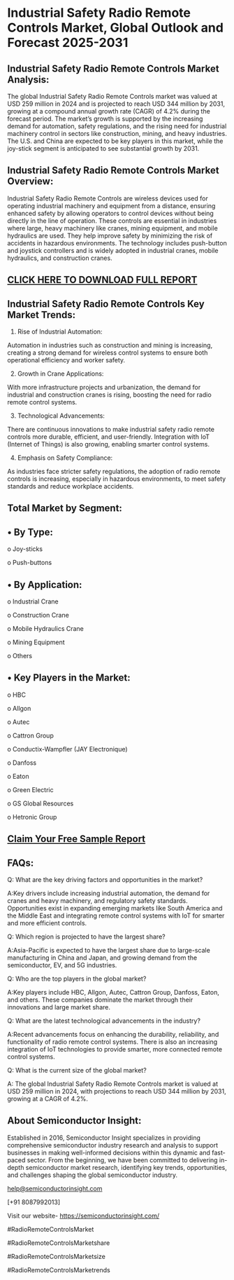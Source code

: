 Industrial Safety Radio Remote Controls Market, Global Outlook and Forecast 2025-2031
=
Industrial Safety Radio Remote Controls Market Analysis:
-
The global Industrial Safety Radio Remote Controls market was valued at USD 259 million in 2024 and is projected to reach USD 344 million by 2031, growing at a compound annual growth rate (CAGR) of 4.2% during the forecast period. The market’s growth is supported by the increasing demand for automation, safety regulations, and the rising need for industrial machinery control in sectors like construction, mining, and heavy industries. The U.S. and China are expected to be key players in this market, while the joy-stick segment is anticipated to see substantial growth by 2031.

Industrial Safety Radio Remote Controls Market Overview:
-
Industrial Safety Radio Remote Controls are wireless devices used for operating industrial machinery and equipment from a distance, ensuring enhanced safety by allowing operators to control devices without being directly in the line of operation. These controls are essential in industries where large, heavy machinery like cranes, mining equipment, and mobile hydraulics are used. They help improve safety by minimizing the risk of accidents in hazardous environments. The technology includes push-button and joystick controllers and is widely adopted in industrial cranes, mobile hydraulics, and construction cranes.

[CLICK HERE TO DOWNLOAD FULL REPORT](https://semiconductorinsight.com/report/industrial-safety-radio-remote-controls-market/)
-
Industrial Safety Radio Remote Controls Key Market Trends:
-
1.	Rise of Industrial Automation:

Automation in industries such as construction and mining is increasing, creating a strong demand for wireless control systems to ensure both operational efficiency and worker safety.

2.	Growth in Crane Applications:

With more infrastructure projects and urbanization, the demand for industrial and construction cranes is rising, boosting the need for radio remote control systems.

3.	Technological Advancements:

There are continuous innovations to make industrial safety radio remote controls more durable, efficient, and user-friendly. Integration with IoT (Internet of Things) is also growing, enabling smarter control systems.

4.	Emphasis on Safety Compliance:

As industries face stricter safety regulations, the adoption of radio remote controls is increasing, especially in hazardous environments, to meet safety standards and reduce workplace accidents.

Total Market by Segment:
-
•	By Type:
-
o	Joy-sticks

o	Push-buttons

•	By Application:
-
o	Industrial Crane

o	Construction Crane

o	Mobile Hydraulics Crane

o	Mining Equipment

o	Others

•	Key Players in the Market:
-
o	HBC

o	Allgon

o	Autec

o	Cattron Group

o	Conductix-Wampfler (JAY Electronique)

o	Danfoss

o	Eaton

o	Green Electric

o	GS Global Resources

o	Hetronic Group

[Claim Your Free Sample Report](https://semiconductorinsight.com/report/industrial-safety-radio-remote-controls-market/)
-
FAQs:
-
Q: What are the key driving factors and opportunities in the market?

A:Key drivers include increasing industrial automation, the demand for cranes and heavy machinery, and regulatory safety standards. Opportunities exist in expanding emerging markets like South America and the Middle East and integrating remote control systems with IoT for smarter and more efficient controls.

Q: Which region is projected to have the largest share?

A:Asia-Pacific is expected to have the largest share due to large-scale manufacturing in China and Japan, and growing demand from the semiconductor, EV, and 5G industries.

Q: Who are the top players in the global market?

A:Key players include HBC, Allgon, Autec, Cattron Group, Danfoss, Eaton, and others. These companies dominate the market through their innovations and large market share.

Q: What are the latest technological advancements in the industry?

A:Recent advancements focus on enhancing the durability, reliability, and functionality of radio remote control systems. There is also an increasing integration of IoT technologies to provide smarter, more connected remote control systems.

Q: What is the current size of the global market?

A: The global Industrial Safety Radio Remote Controls market is valued at USD 259 million in 2024, with projections to reach USD 344 million by 2031, growing at a CAGR of 4.2%.

About Semiconductor Insight:
-
Established in 2016, Semiconductor Insight specializes in providing comprehensive semiconductor industry research and analysis to support businesses in making well-informed decisions within this dynamic and fast-paced sector. From the beginning, we have been committed to delivering in-depth semiconductor market research, identifying key trends, opportunities, and challenges shaping the global semiconductor industry.

help@semiconductorinsight.com   

[+91 8087992013]

Visit our website- https://semiconductorinsight.com/ 

#RadioRemoteControlsMarket

#RadioRemoteControlsMarketshare

#RadioRemoteControlsMarketsize

#RadioRemoteControlsMarketrends



